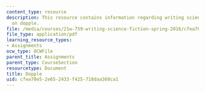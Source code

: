 ```yaml
---
content_type: resource
description: This resource contains information regarding writing science fiction
  on dopple.
file: /media/courses/21w-759-writing-science-fiction-spring-2016/cfea70e52e652433f425718daa368ca1_MIT21W_759S16_Dopple.pdf
file_type: application/pdf
learning_resource_types:
- Assignments
ocw_type: OCWFile
parent_title: Assignments
parent_type: CourseSection
resourcetype: Document
title: Dopple
uid: cfea70e5-2e65-2433-f425-718daa368ca1
---
```

